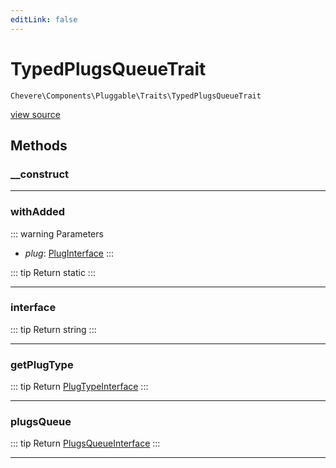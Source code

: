 ```yaml
---
editLink: false
---
```


# TypedPlugsQueueTrait

`Chevere\Components\Pluggable\Traits\TypedPlugsQueueTrait`

[view source](https://github.com/chevere/chevere/blob/main/src/Chevere/Components/Pluggable/Traits/TypedPlugsQueueTrait.php)

## Methods

### __construct

---

### withAdded

::: warning Parameters
- *plug*: [PlugInterface](../../../Interfaces/Pluggable/PlugInterface.md)
:::

::: tip Return
static
:::

---

### interface

::: tip Return
string
:::

---

### getPlugType

::: tip Return
[PlugTypeInterface](../../../Interfaces/Pluggable/PlugTypeInterface.md)
:::

---

### plugsQueue

::: tip Return
[PlugsQueueInterface](../../../Interfaces/Pluggable/PlugsQueueInterface.md)
:::

---
